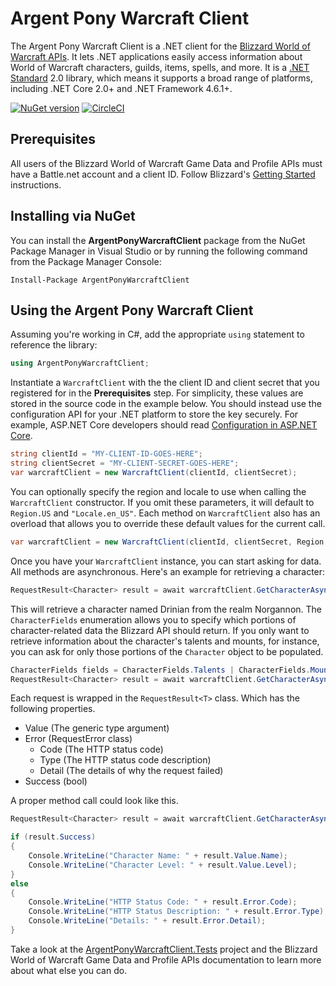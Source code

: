 # Argent Pony Warcraft Client

The Argent Pony Warcraft Client is a .NET client for the [Blizzard World of Warcraft APIs](https://develop.battle.net/documentation/world-of-warcraft).  It lets .NET applications easily access information about World of Warcraft characters, guilds, items, spells, and more.  It is a [.NET Standard](https://docs.microsoft.com/en-us/dotnet/standard/net-standard) 2.0 library, which means it supports a broad range of platforms, including .NET Core 2.0+ and .NET Framework 4.6.1+.

[![NuGet version](https://badge.fury.io/nu/ArgentPonyWarcraftClient.svg)](https://badge.fury.io/nu/ArgentPonyWarcraftClient)
[![CircleCI](https://circleci.com/gh/blizzard-net/warcraft.svg?style=svg&circle-token=a71bb5e43b4487cdbbf382347407fb67ee18df4f)](https://circleci.com/gh/blizzard-net/warcraft)

## Prerequisites

All users of the Blizzard World of Warcraft Game Data and Profile APIs must have a Battle.net account and a client ID.  Follow Blizzard's [Getting Started](https://develop.battle.net/documentation/guides/getting-started) instructions.

## Installing via NuGet

You can install the **ArgentPonyWarcraftClient** package from the NuGet Package Manager in Visual Studio or by running the following command from the Package Manager Console:

```shell
Install-Package ArgentPonyWarcraftClient
```

## Using the Argent Pony Warcraft Client

Assuming you're working in C#, add the appropriate `using` statement to reference the library:

```cs
using ArgentPonyWarcraftClient;
```

Instantiate a `WarcraftClient` with the the client ID and client secret that you registered for in the **Prerequisites** step.  For simplicity, these values are stored in the source code in the example below.  You should instead use the configuration API for your .NET platform to store the key securely.  For example, ASP.NET Core developers should read [Configuration in ASP.NET Core](https://docs.microsoft.com/en-us/aspnet/core/fundamentals/configuration).

```cs
string clientId = "MY-CLIENT-ID-GOES-HERE";
string clientSecret = "MY-CLIENT-SECRET-GOES-HERE";
var warcraftClient = new WarcraftClient(clientId, clientSecret);
```

You can optionally specify the region and locale to use when calling the `WarcraftClient` constructor.  If you omit these parameters, it will default to `Region.US` and `"Locale.en_US"`.  Each method on `WarcraftClient` also has an overload that allows you to override these default values for the current call.

```cs
var warcraftClient = new WarcraftClient(clientId, clientSecret, Region.US, "Locale.en_US");
```

Once you have your `WarcraftClient` instance, you can start asking for data.  All methods are asynchronous.  Here's an example for retrieving a character:

```cs
RequestResult<Character> result = await warcraftClient.GetCharacterAsync("Norgannon", "Drinian", CharacterFields.All);
```

This will retrieve a character named Drinian from the realm Norgannon.  The `CharacterFields` enumeration allows you to specify which portions of character-related data the Blizzard API should return.  If you only want to retrieve information about the character's talents and mounts, for instance, you can ask for only those portions of the `Character` object to be populated.

```cs
CharacterFields fields = CharacterFields.Talents | CharacterFields.Mounts;
RequestResult<Character> result = await warcraftClient.GetCharacterAsync("Norgannon", "Drinian", fields);
```

Each request is wrapped in the `RequestResult<T>` class. Which has the following properties.

* Value (The generic type argument)
* Error (RequestError class)
  * Code (The HTTP status code)
  * Type (The HTTP status code description)
  * Detail (The details of why the request failed)
* Success (bool)

A proper method call could look like this.

```cs
RequestResult<Character> result = await warcraftClient.GetCharacterAsync("Norgannon", "Drinian", CharacterFields.All);

if (result.Success)
{
    Console.WriteLine("Character Name: " + result.Value.Name);
    Console.WriteLine("Character Level: " + result.Value.Level);
}
else
{
    Console.WriteLine("HTTP Status Code: " + result.Error.Code);
    Console.WriteLine("HTTP Status Description: " + result.Error.Type);
    Console.WriteLine("Details: " + result.Error.Detail);
}
```

Take a look at the [ArgentPonyWarcraftClient.Tests](https://github.com/blizzard-net/warcraft/tree/master/tests/ArgentPonyWarcraftClient.Tests) project and the Blizzard World of Warcraft Game Data and Profile APIs documentation to learn more about what else you can do.
